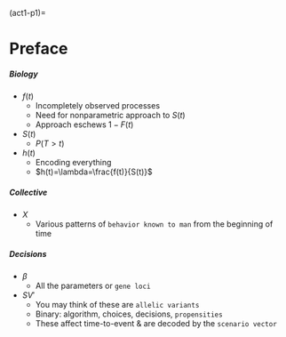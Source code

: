 (act1-p1)=
# Preface


##### Biology
- $f(t)$
   - Incompletely observed processes
   - Need for nonparametric approach to $S(t)$
   - Approach eschews $1 - F(t)$
- $S(t)$
   - $P(T>t)$
- $h(t)$
   - Encoding everything
   - $h(t)=\lambda=\frac{f(t)}{S(t)}$

##### Collective
- $X$ 
   - Various patterns of `behavior known to man` from the beginning of time

##### Decisions
- $\beta$
   - All the parameters or `gene loci` 
- $SV'$
   - You may think of these are `allelic variants` 
   - Binary: algorithm, choices, decisions, `propensities` 
   - These affect time-to-event & are decoded by the `scenario vector`
